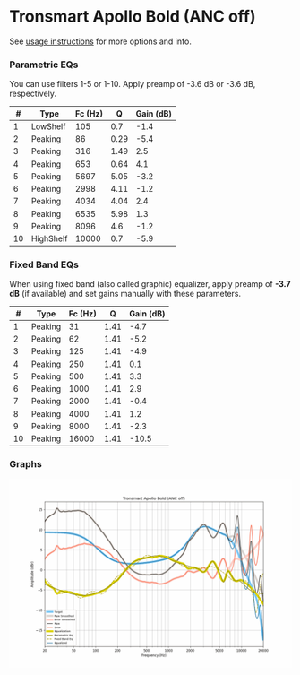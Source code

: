 # Tronsmart Apollo Bold (ANC off)
See [usage instructions](https://github.com/jaakkopasanen/AutoEq#usage) for more options and info.

### Parametric EQs
You can use filters 1-5 or 1-10. Apply preamp of -3.6 dB or -3.6 dB, respectively.

|   # | Type      |   Fc (Hz) |    Q |   Gain (dB) |
|-----|-----------|-----------|------|-------------|
|   1 | LowShelf  |       105 | 0.7  |        -1.4 |
|   2 | Peaking   |        86 | 0.29 |        -5.4 |
|   3 | Peaking   |       316 | 1.49 |         2.5 |
|   4 | Peaking   |       653 | 0.64 |         4.1 |
|   5 | Peaking   |      5697 | 5.05 |        -3.2 |
|   6 | Peaking   |      2998 | 4.11 |        -1.2 |
|   7 | Peaking   |      4034 | 4.04 |         2.4 |
|   8 | Peaking   |      6535 | 5.98 |         1.3 |
|   9 | Peaking   |      8096 | 4.6  |        -1.2 |
|  10 | HighShelf |     10000 | 0.7  |        -5.9 |

### Fixed Band EQs
When using fixed band (also called graphic) equalizer, apply preamp of **-3.7 dB** (if available) and set gains manually with these parameters.

|   # | Type    |   Fc (Hz) |    Q |   Gain (dB) |
|-----|---------|-----------|------|-------------|
|   1 | Peaking |        31 | 1.41 |        -4.7 |
|   2 | Peaking |        62 | 1.41 |        -5.2 |
|   3 | Peaking |       125 | 1.41 |        -4.9 |
|   4 | Peaking |       250 | 1.41 |         0.1 |
|   5 | Peaking |       500 | 1.41 |         3.3 |
|   6 | Peaking |      1000 | 1.41 |         2.9 |
|   7 | Peaking |      2000 | 1.41 |        -0.4 |
|   8 | Peaking |      4000 | 1.41 |         1.2 |
|   9 | Peaking |      8000 | 1.41 |        -2.3 |
|  10 | Peaking |     16000 | 1.41 |       -10.5 |

### Graphs
![](./Tronsmart%20Apollo%20Bold%20(ANC%20off).png)
